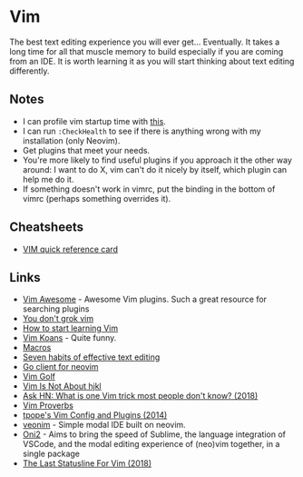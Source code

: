 # Vim

The best text editing experience you will ever get... Eventually. It takes a long time for all that muscle memory to build especially if you are coming from an IDE. It is worth learning it as you will start thinking about text editing differently.

## Notes

* I can profile vim startup time with [this](https://github.com/tweekmonster/startuptime.vim).
* I can run `:CheckHealth` to see if there is anything wrong with my installation \(only Neovim\).
* Get plugins that meet your needs.
* You're more likely to find useful plugins if you approach it the other way around: I want to do X, vim can't do it nicely by itself, which plugin can help me do it.
* If something doesn't work in vimrc, put the binding in the bottom of vimrc \(perhaps something overrides it\).

## Cheatsheets

* [VIM quick reference card](http://tnerual.eriogerg.free.fr/vimqrc.html)

## Links

* [Vim Awesome](https://vimawesome.com/) - Awesome Vim plugins. Such a great resource for searching plugins
* [You don't grok vim](https://stackoverflow.com/questions/1218390/what-is-your-most-productive-shortcut-with-vim/1220118#1220118)
* [How to start learning Vim](https://www.reddit.com/r/vim/comments/8fqsju/learning_vim_and_switching_to_it/dy5qkpe/?context=1)
* [Vim Koans](https://sanctum.geek.nz/arabesque/vim-koans/) - Quite funny.
* [Macros](http://vim.wikia.com/wiki/Macros)
* [Seven habits of effective text editing](http://www.moolenaar.net/habits.html)
* [Go client for neovim](https://github.com/neovim/go-client)
* [Vim Golf](http://www.vimgolf.com/)
* [Vim Is Not About hjkl](http://sandymaguire.me/blog/vim-is-not-about-hjkl/)
* [Ask HN: What is one Vim trick most people don't know? \(2018\)](https://news.ycombinator.com/item?id=17422516)
* [Vim Proverbs](https://www.vi-improved.org/vim-proverbs/)
* [tpope's Vim Config and Plugins \(2014\)](https://www.youtube.com/watch?v=MGmIJyTf8pg)
* [veonim](https://github.com/veonim/veonim) - Simple modal IDE built on neovim.
* [Oni2](https://github.com/onivim/oni2) - Aims to bring the speed of Sublime, the language integration of VSCode, and the modal editing experience of \(neo\)vim together, in a single package
* [The Last Statusline For Vim \(2018\)](https://kadekillary.work/post/statusline-vim/)

